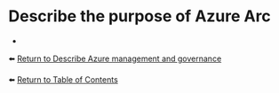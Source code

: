 # Describe the purpose of Azure Arc

* 

⬅️ [Return to Describe Azure management and governance](README.md)

⬅️ [Return to Table of Contents](../README.md)